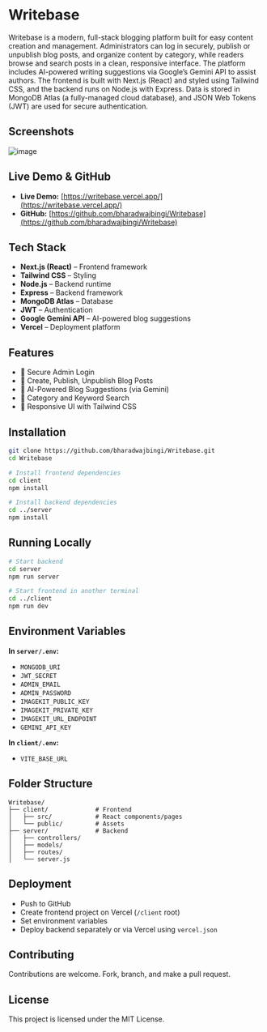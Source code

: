 # Writebase

Writebase is a modern, full-stack blogging platform built for easy content creation and management. Administrators can log in securely, publish or unpublish blog posts, and organize content by category, while readers browse and search posts in a clean, responsive interface. The platform includes AI-powered writing suggestions via Google’s Gemini API to assist authors. The frontend is built with Next.js (React) and styled using Tailwind CSS, and the backend runs on Node.js with Express. Data is stored in MongoDB Atlas (a fully-managed cloud database), and JSON Web Tokens (JWT) are used for secure authentication.

## Screenshots
![image](https://github.com/user-attachments/assets/7e913f91-0d9c-417a-9b66-313fd433e0ed)

## Live Demo & GitHub

- **Live Demo:** [https://writebase.vercel.app/](https://writebase.vercel.app/)
- **GitHub:** [https://github.com/bharadwajbingi/Writebase](https://github.com/bharadwajbingi/Writebase)

## Tech Stack

- **Next.js (React)** – Frontend framework
- **Tailwind CSS** – Styling
- **Node.js** – Backend runtime
- **Express** – Backend framework
- **MongoDB Atlas** – Database
- **JWT** – Authentication
- **Google Gemini API** – AI-powered blog suggestions
- **Vercel** – Deployment platform

## Features

- 🔐 Secure Admin Login
- 📝 Create, Publish, Unpublish Blog Posts
- 🧠 AI-Powered Blog Suggestions (via Gemini)
- 🔎 Category and Keyword Search
- 📱 Responsive UI with Tailwind CSS

## Installation

```bash
git clone https://github.com/bharadwajbingi/Writebase.git
cd Writebase

# Install frontend dependencies
cd client
npm install

# Install backend dependencies
cd ../server
npm install
```

## Running Locally

```bash
# Start backend
cd server
npm run server

# Start frontend in another terminal
cd ../client
npm run dev
```

## Environment Variables

**In `server/.env`:**

- `MONGODB_URI`
- `JWT_SECRET`
- `ADMIN_EMAIL`
- `ADMIN_PASSWORD`
- `IMAGEKIT_PUBLIC_KEY`
- `IMAGEKIT_PRIVATE_KEY`
- `IMAGEKIT_URL_ENDPOINT`
- `GEMINI_API_KEY`

**In `client/.env`:**

- `VITE_BASE_URL`

## Folder Structure

```
Writebase/
├── client/             # Frontend
│   ├── src/            # React components/pages
│   └── public/         # Assets
├── server/             # Backend
│   ├── controllers/
│   ├── models/
│   ├── routes/
│   └── server.js
```

## Deployment

- Push to GitHub
- Create frontend project on Vercel (`/client` root)
- Set environment variables
- Deploy backend separately or via Vercel using `vercel.json`

## Contributing

Contributions are welcome. Fork, branch, and make a pull request.

## License

This project is licensed under the MIT License.
